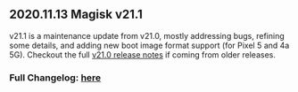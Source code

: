 ## 2020.11.13 Magisk v21.1

v21.1 is a maintenance update from v21.0, mostly addressing bugs, refining some details, and adding new boot image format support (for Pixel 5 and 4a 5G). Checkout the full [v21.0 release notes](https://topjohnwu.github.io/Magisk/releases/21000.html) if coming from older releases.

### Full Changelog: [here](https://magisk.aac6fef.top/changes.html)

